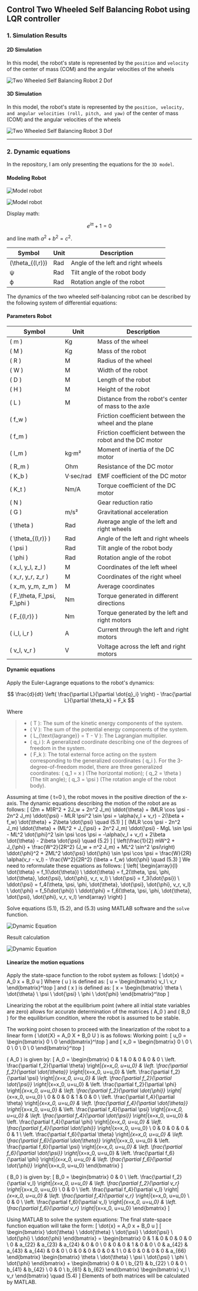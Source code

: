 ## Control Two Wheeled Self Balancing Robot using LQR controller

### 1. Simulation Results

#### 2D Simulation

In this model, the robot's state is represented by the `position` and `velocity` of the center of mass (COM) and the angular velocities of the wheels

![Two Wheeled Self Balancing Robot 2 Dof](Resources/Video/simulation_2dof.gif)

#### 3D Simulation

In this model, the robot's state is represented by the `position, velocity, and angular velocities (roll, pitch, and yaw)` of the center of mass (COM) and the angular velocities of the wheels

![Two Wheeled Self Balancing Robot 3 Dof](Resources/Video/simulation_3dof.gif)

---------------------------------
### 2. Dynamic equations

In the repository, I am only presenting the equations for the `3D model`.

#### Modeling Robot

![Model robot](Resources/Image/Picture1.png)

![Model robot](Resources/Image/Picture2.png)

Display math:
```math
e^{i\pi} + 1 = 0
```
and line math $`a^2 + b^2 = c^2`$.

| Symbol                | Unit   | Description                        |
|-----------------------|--------|------------------------------------|
| \(\theta_{(l,r)}\)    | Rad    | Angle of the left and right wheels |
| ψ                     | Rad    | Tilt angle of the robot body       |
| ϕ                     | Rad    | Rotation angle of the robot        |


The dynamics of the two wheeled self-balancing robot can be described by the following system of differential equations:

#### Parameters Robot

| Symbol       | Unit      | Description                                           |
|--------------|-----------|-------------------------------------------------------|
| \( m \)      | Kg        | Mass of the wheel                                     |
| \( M \)      | Kg        | Mass of the robot                                     |
| \( R \)      | M         | Radius of the wheel                                   |
| \( W \)      | M         | Width of the robot                                    |
| \( D \)      | M         | Length of the robot                                   |
| \( H \)      | M         | Height of the robot                                   |
| \( L \)      | M         | Distance from the robot's center of mass to the axle  |
| \( f_w \)    |           | Friction coefficient between the wheel and the plane  |
| \( f_m \)    |           | Friction coefficient between the robot and the DC motor |
| \( I_m \)    | kg·m²     | Moment of inertia of the DC motor                     |
| \( R_m \)    | Ohm       | Resistance of the DC motor                            |
| \( K_b \)    | V·sec/rad | EMF coefficient of the DC motor                       |
| \( K_t \)    | Nm/A      | Torque coefficient of the DC motor                    |
| \( N \)      |           | Gear reduction ratio                                  |
| \( G \)      | m/s²      | Gravitational acceleration                            |
| \( \theta \) | Rad       | Average angle of the left and right wheels            |
| \( \theta_{(l,r)} \) | Rad | Angle of the left and right wheels                   |
| \( \psi \)   | Rad       | Tilt angle of the robot body                          |
| \( \phi \)   | Rad       | Rotation angle of the robot                           |
| \( x_l, y_l, z_l \) | M   | Coordinates of the left wheel                        |
| \( x_r, y_r, z_r \) | M   | Coordinates of the right wheel                       |
| \( x_m, y_m, z_m \) | M   | Average coordinates                                   |
| \( F_\theta, F_\psi, F_\phi \) | Nm  | Torque generated in different directions    |
| \( F_{(l,r)} \) | Nm      | Torque generated by the left and right motors         |
| \( i_l, i_r \) | A        | Current through the left and right motors             |
| \( v_l, v_r \) | V        | Voltage across the left and right motors              |



#### Dynamic equations

Apply the Euler-Lagrange equations to the robot's dynamics:

$$
\frac{d}{dt} \left( \frac{\partial L}{\partial \dot{q}_i} \right) - \frac{\partial L}{\partial \theta_k} = F_k
$$

Where

>- \( T \): The sum of the kinetic energy components of the system.
>- \( V \): The sum of the potential energy components of the system.
>- \( L_{\text{lagrange}} = T - V \): The Lagrangian multiplier.
>- \( q_i \): A generalized coordinate describing one of the degrees of freedom in the system.
>- \( F_k \): The total external force acting on the system corresponding to the generalized coordinates \( q_i \).
>For the 3-degree-of-freedom model, there are three generalized coordinates: \( q_1 = x \) (The horizontal motion); \( q_2 = \theta \) (The tilt angle); \( q_3 = \psi \) (The rotation angle of the robot body).

Assuming at time \( t=0 \), the robot moves in the positive direction of the x-axis. The dynamic equations describing the motion of the robot are as follows:
\[
(2m + M)R^2 + 2J_w + 2n^2 J_m) \ddot{\theta} + (MLR \cos \psi - 2n^2 J_m) \ddot{\psi} - MLR \psi^2 \sin \psi = \alpha(v_l + v_r) - 2(\beta + f_w) \dot{\theta} + 2\beta \dot{\psi} \quad (5.1)
\]
\[
(MLR \cos \psi - 2n^2 J_m) \ddot{\theta} + (ML^2 + J_{\psi} + 2n^2 J_m) \ddot{\psi} - MgL \sin \psi - ML^2 \dot{\phi}^2 \sin \psi \cos \psi = -\alpha(v_l + v_r) + 2\beta \dot{\theta} - 2\beta \dot{\psi} \quad (5.2)
\]
\[
\left(\frac{1}{2} mW^2 + J_{\phi} + \frac{W^2}{2R^2} (J_w + n^2 J_m) + ML^2 \sin^2 \psi\right) \ddot{\phi}^2 + 2ML^2 \dot{\psi} \dot{\phi} \sin \psi \cos \psi = \frac{W}{2R} \alpha(v_r - v_l) - \frac{W^2}{2R^2} (\beta + f_w) \dot{\phi} \quad (5.3)
\]
We need to reformulate these equations as follows:
\[
\left\{
\begin{array}{l}
\dot{\theta} = f_1(\dot{\theta}) \\
\ddot{\theta} = f_2(\theta, \psi, \phi, \dot{\theta}, \dot{\psi}, \dot{\phi}, v_r, v_l) \\
\dot{\psi} = f_3(\dot{\psi}) \\
\ddot{\psi} = f_4(\theta, \psi, \phi, \dot{\theta}, \dot{\psi}, \dot{\phi}, v_r, v_l) \\
\dot{\phi} = f_5(\dot{\phi}) \\
\ddot{\phi} = f_6(\theta, \psi, \phi, \dot{\theta}, \dot{\psi}, \dot{\phi}, v_r, v_l)
\end{array}
\right\}
\]

Solve equations (5.1), (5.2), and (5.3) using MATLAB software and the `solve` function.

![Dynamic Equation](Resources/Image/Picture3.png)

Result calculation

![Dynamic Equation](Resources/Image/Picture4.png)

#### Linearize the motion equations 

Apply the state-space function to the robot system as follows:
\[ \dot{x} = A_0 x + B_0 u \]
Where \( u \) is defined as:
\[ u = \begin{bmatrix} v_l \\ v_r \end{bmatrix}^\top \]
and \( x \) is defined as:
\[ x = \begin{bmatrix} \theta \\ \dot{\theta} \\ \psi \\ \dot{\psi} \\ \phi \\ \dot{\phi} \end{bmatrix}^\top \]

Linearizing the robot at the equilibrium point (where all initial state variables are zero) allows for accurate determination of the matrices \( A_0 \) and \( B_0 \) for the equilibrium condition, where the robot is assumed to be stable.

The working point chosen to proceed with the linearization of the robot to a linear form \( \dot{X} = A_0 X + B_0 U \) is as follows:
Working point:
\[ u_0 = \begin{bmatrix} 0 \\ 0 \end{bmatrix}^\top \]
and
\[ x_0 = \begin{bmatrix} 0 \\ 0 \\ 0 \\ 0 \\ 0 \\ 0 \end{bmatrix}^\top \]

\( A_0 \) is given by:
\[ A_0 = \begin{bmatrix}
0 & 1 & 0 & 0 & 0 & 0 \\
\left. \frac{\partial f_2}{\partial \theta} \right|_{x=x_0, u=u_0} & \left. \frac{\partial f_2}{\partial \dot{\theta}} \right|_{x=x_0, u=u_0} & \left. \frac{\partial f_2}{\partial \psi} \right|_{x=x_0, u=u_0} & \left. \frac{\partial f_2}{\partial \dot{\psi}} \right|_{x=x_0, u=u_0} & \left. \frac{\partial f_2}{\partial \phi} \right|_{x=x_0, u=u_0} & \left. \frac{\partial f_2}{\partial \dot{\phi}} \right|_{x=x_0, u=u_0} \\
0 & 0 & 0 & 1 & 0 & 0 \\
\left. \frac{\partial f_4}{\partial \theta} \right|_{x=x_0, u=u_0} & \left. \frac{\partial f_4}{\partial \dot{\theta}} \right|_{x=x_0, u=u_0} & \left. \frac{\partial f_4}{\partial \psi} \right|_{x=x_0, u=u_0} & \left. \frac{\partial f_4}{\partial \dot{\psi}} \right|_{x=x_0, u=u_0} & \left. \frac{\partial f_4}{\partial \phi} \right|_{x=x_0, u=u_0} & \left. \frac{\partial f_4}{\partial \dot{\phi}} \right|_{x=x_0, u=u_0} \\
0 & 0 & 0 & 0 & 0 & 1 \\
\left. \frac{\partial f_6}{\partial \theta} \right|_{x=x_0, u=u_0} & \left. \frac{\partial f_6}{\partial \dot{\theta}} \right|_{x=x_0, u=u_0} & \left. \frac{\partial f_6}{\partial \psi} \right|_{x=x_0, u=u_0} & \left. \frac{\partial f_6}{\partial \dot{\psi}} \right|_{x=x_0, u=u_0} & \left. \frac{\partial f_6}{\partial \phi} \right|_{x=x_0, u=u_0} & \left. \frac{\partial f_6}{\partial \dot{\phi}} \right|_{x=x_0, u=u_0}
\end{bmatrix} \]

\( B_0 \) is given by:
\[ B_0 = \begin{bmatrix}
0 & 0 \\
\left. \frac{\partial f_2}{\partial v_l} \right|_{x=x_0, u=u_0} & \left. \frac{\partial f_2}{\partial v_r} \right|_{x=x_0, u=u_0} \\
0 & 0 \\
\left. \frac{\partial f_4}{\partial v_l} \right|_{x=x_0, u=u_0} & \left. \frac{\partial f_4}{\partial v_r} \right|_{x=x_0, u=u_0} \\
0 & 0 \\
\left. \frac{\partial f_6}{\partial v_l} \right|_{x=x_0, u=u_0} & \left. \frac{\partial f_6}{\partial v_r} \right|_{x=x_0, u=u_0}
\end{bmatrix} \]

Using MATLAB to solve the system equations:
The final state-space function equation will take the form:
\[ \dot{x} = A_0 x + B_0 u \]
\[ \begin{bmatrix} \dot{\theta} \\ \ddot{\theta} \\ \dot{\psi} \\ \ddot{\psi} \\ \dot{\phi} \\ \ddot{\phi} \end{bmatrix} = \begin{bmatrix} 0 & 1 & 0 & 0 & 0 & 0 \\ 0 & a_{22} & a_{23} & a_{24} & 0 & 0 \\ 0 & 0 & 0 & 1 & 0 & 0 \\ 0 & a_{42} & a_{43} & a_{44} & 0 & 0 \\ 0 & 0 & 0 & 0 & 0 & 1 \\ 0 & 0 & 0 & 0 & 0 & a_{66} \end{bmatrix} \begin{bmatrix} \theta \\ \dot{\theta} \\ \psi \\ \dot{\psi} \\ \phi \\ \dot{\phi} \end{bmatrix} + \begin{bmatrix} 0 & 0 \\ b_{21} & b_{22} \\ 0 & 0 \\ b_{41} & b_{42} \\ 0 & 0 \\ b_{61} & b_{62} \end{bmatrix} \begin{bmatrix} v_l \\ v_r \end{bmatrix} \quad (5.4) \]
Elements of both matrices will be calculated by MATLAB.